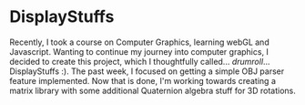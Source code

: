# DisplayStuffs
Recently, I took a course on Computer Graphics, learning webGL and Javascript. Wanting to continue my journey into computer graphics, I decided to create this project, which I thoughtfully called... *drumroll*... DisplayStuffs :). The past week, I focused on getting a simple OBJ parser feature implemented. Now that is done, I'm working towards creating a matrix library with some additional Quaternion algebra stuff for 3D rotations. 
